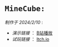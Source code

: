 # `MineCube:`
_制作于 2024/2/10_ : <br>
- _演示链接_ ： [B站播放](https://www.bilibili.com/video/BV1Yw4m1f7DE/?spm_id_from=333.999.0.0&vd_source=46cd899d5459aef435cfe45f4a59137b)<br>
- _试玩链接_ ： [Itch.io](https://demonviglu.itch.io/have-fun-play-with-minecube)